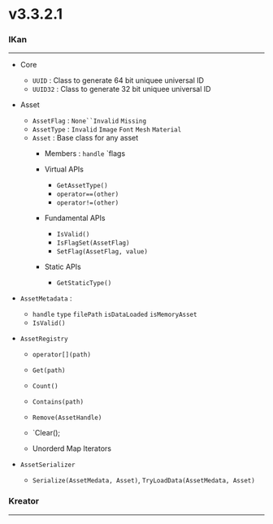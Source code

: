 # v3.3.2.1

### IKan
----------------------------------------------------------------------------------------------------------------------
  - Core
    - `UUID` : Class to generate 64 bit uniquee universal ID
    - `UUID32` : Class to generate 32 bit uniquee universal ID
  
  - Asset
    - `AssetFlag` : `None``Invalid` `Missing`
    - `AssetType` : `Invalid` `Image` `Font` `Mesh` `Material`
    - `Asset` : Base class for any asset
      - Members : `handle` `flags
      - Virtual APIs
          - `GetAssetType()`
          - `operator==(other)`
          - `operator!=(other)`

      - Fundamental APIs
        - `IsValid()`
        - `IsFlagSet(AssetFlag)`
        - `SetFlag(AssetFlag, value)`
    
      - Static APIs
        - `GetStaticType()`
    
  - `AssetMetadata` : 
      - `handle` `type` `filePath`  `isDataLoaded` `isMemoryAsset`
      - `IsValid()`

  - `AssetRegistry`
    - `operator[](path)`
    - `Get(path)`
    - `Count()`
    - `Contains(path)`
    - `Remove(AssetHandle)`
    - `Clear();
    
    - Unorderd Map Iterators    

  - `AssetSerializer`
    - `Serialize(AssetMedata, Asset)`, `TryLoadData(AssetMedata, Asset)`
    
### Kreator
----------------------------------------------------------------------------------------------------------------------
